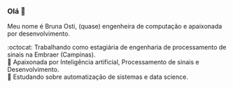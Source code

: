 ### Olá 👋

Meu nome é Bruna Osti, (quase) engenheira de computação e apaixonada por desenvolvimento. <br>

:octocat: Trabalhando como estagiária de engenharia de processamento de sinais na Embraer (Campinas). <br>
:telescope: Apaixonada por Inteligência artificial, Processamento de sinais e Desenvolvimento. <br>
:ledger: Estudando sobre automatização de sistemas e data science.<br>

<!--
**brunaostii/brunaostii** is a ✨ _special_ ✨ repository because its `README.md` (this file) appears on your GitHub profile.

Here are some ideas to get you started:

- 🔭 I’m currently working on ...
- 🌱 I’m currently learning ...
- 👯 I’m looking to collaborate on ...
- 🤔 I’m looking for help with ...
- 💬 Ask me about ...
- 📫 How to reach me: ...
- 😄 Pronouns: ...
- ⚡ Fun fact: ...
-->
